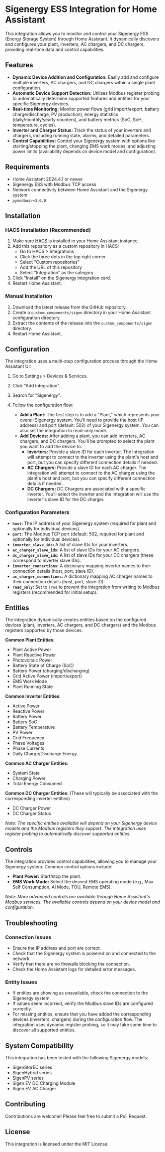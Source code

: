# Sigenergy ESS Integration for Home Assistant

This integration allows you to monitor and control your Sigenergy ESS (Energy Storage System) through Home Assistant. It dynamically discovers and configures your plant, inverters, AC chargers, and DC chargers, providing real-time data and control capabilities.

## Features

- **Dynamic Device Addition and Configuration:** Easily add and configure multiple inverters, AC chargers, and DC chargers within a single plant configuration.
- **Automatic Device Support Detection:** Utilizes Modbus register probing to automatically determine supported features and entities for your specific Sigenergy devices.
- **Real-time Monitoring:** Monitor power flows (grid import/export, battery charge/discharge, PV production), energy statistics (daily/monthly/yearly counters), and battery metrics (SoC, SoH, temperature, cycles).
- **Inverter and Charger Status:** Track the status of your inverters and chargers, including running state, alarms, and detailed parameters.
- **Control Capabilities:** Control your Sigenergy system with options like starting/stopping the plant, changing EMS work modes, and adjusting power limits (availability depends on device model and configuration).

## Requirements

- Home Assistant 2024.4.1 or newer
- Sigenergy ESS with Modbus TCP access
- Network connectivity between Home Assistant and the Sigenergy system
- `pymodbus>=3.0.0`

## Installation

### HACS Installation (Recommended)

1.  Make sure [HACS](https://hacs.xyz/) is installed in your Home Assistant instance.
2.  Add this repository as a custom repository in HACS:
    -   Go to HACS > Integrations
    -   Click the three dots in the top right corner
    -   Select "Custom repositories"
    -   Add the URL of this repository
    -   Select "Integration" as the category
3.  Click "Install" on the Sigenergy integration card.
4.  Restart Home Assistant.

### Manual Installation

1.  Download the latest release from the GitHub repository.
2.  Create a `custom_components/sigen` directory in your Home Assistant configuration directory.
3.  Extract the contents of the release into the `custom_components/sigen` directory.
4.  Restart Home Assistant.

## Configuration

The integration uses a multi-step configuration process through the Home Assistant UI:

1.  Go to Settings > Devices & Services.
2.  Click "Add Integration".
3.  Search for "Sigenergy".
4.  Follow the configuration flow:

    -   **Add a Plant:** The first step is to add a "Plant," which represents your overall Sigenergy system. You'll need to provide the host (IP address) and port (default: 502) of your Sigenergy system. You can also set the integration to read-only mode.
    -   **Add Devices:** After adding a plant, you can add inverters, AC chargers, and DC chargers.  You'll be prompted to select the plant you want to add the device to.
        -   **Inverters:** Provide a slave ID for each inverter. The integration will attempt to connect to the inverter using the plant's host and port, but you can specify different connection details if needed.
        -   **AC Chargers:**  Provide a slave ID for each AC charger. The integration will attempt to connect to the AC charger using the plant's host and port, but you can specify different connection details if needed.
        -   **DC Chargers:** DC Chargers are associated with a specific inverter. You'll select the inverter and the integration will use the inverter's slave ID for the DC charger.

### Configuration Parameters

-   **`host`:** The IP address of your Sigenergy system (required for plant and optionally for individual devices).
-   **`port`:** The Modbus TCP port (default: 502, required for plant and optionally for individual devices).
-   **`inverter_slave_ids`:** A list of slave IDs for your inverters.
-   **`ac_charger_slave_ids`:** A list of slave IDs for your AC chargers.
-   **`dc_charger_slave_ids`:** A list of slave IDs for your DC chargers (these correspond to inverter slave IDs).
-   **`inverter_connections`:** A dictionary mapping inverter names to their connection details (host, port, slave ID).
-   **`ac_charger_connections`:** A dictionary mapping AC charger names to their connection details (host, port, slave ID).
-   **`read_only`:**  Set to `True` to prevent the integration from writing to Modbus registers (recommended for initial setup).

## Entities

The integration dynamically creates entities based on the configured devices (plant, inverters, AC chargers, and DC chargers) and the Modbus registers supported by those devices.

**Common Plant Entities:**

-   Plant Active Power
-   Plant Reactive Power
-   Photovoltaic Power
-   Battery State of Charge (SoC)
-   Battery Power (charging/discharging)
-   Grid Active Power (import/export)
-   EMS Work Mode
-   Plant Running State

**Common Inverter Entities:**

-   Active Power
-   Reactive Power
-   Battery Power
-   Battery SoC
-   Battery Temperature
-   PV Power
-   Grid Frequency
-   Phase Voltages
-   Phase Currents
-   Daily Charge/Discharge Energy

**Common AC Charger Entities:**

-   System State
-   Charging Power
-   Total Energy Consumed

**Common DC Charger Entities:** (These will typically be associated with the corresponding inverter entities)

- DC Charger Power
- DC Charger Status

*Note: The specific entities available will depend on your Sigenergy device models and the Modbus registers they support. The integration uses register probing to automatically discover supported entities.*

## Controls

The integration provides control capabilities, allowing you to manage your Sigenergy system. Common control options include:

-   **Plant Power:** Start/stop the plant.
-   **EMS Work Mode:** Select the desired EMS operating mode (e.g., Max Self Consumption, AI Mode, TOU, Remote EMS).

*Note: More advanced controls are available through Home Assistant's Modbus services. The available controls depend on your device model and configuration.*

## Troubleshooting

### Connection Issues

-   Ensure the IP address and port are correct.
-   Check that the Sigenergy system is powered on and connected to the network.
-   Verify that there are no firewalls blocking the connection.
-   Check the Home Assistant logs for detailed error messages.

### Entity Issues

-   If entities are showing as unavailable, check the connection to the Sigenergy system.
-   If values seem incorrect, verify the Modbus slave IDs are configured correctly.
-   For missing entities, ensure that you have added the corresponding devices (inverters, chargers) during the configuration flow. The integration uses dynamic register probing, so it may take some time to discover all supported entities.

## System Compatibility

This integration has been tested with the following Sigenergy models:

-   SigenStorEC series
-   SigenHybrid series
-   SigenPV series
-   Sigen EV DC Charging Module
-   Sigen EV AC Charger

## Contributing

Contributions are welcome! Please feel free to submit a Pull Request.

## License

This integration is licensed under the MIT License.